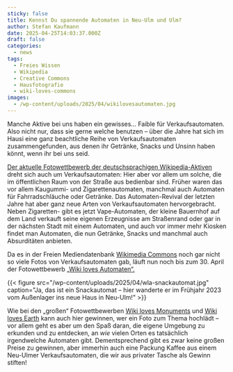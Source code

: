 ```yaml
---
sticky: false
title: Kennst Du spannende Automaten in Neu-Ulm und Ulm?
author: Stefan Kaufmann
date: 2025-04-25T14:03:37.000Z
draft: false
categories:
  - news
tags:
  - Freies Wissen
  - Wikipedia
  - Creative Commons
  - Hausfotografie
  - wiki-loves-commons
images: 
  - /wp-content/uploads/2025/04/wikilovesautomaten.jpg
---
```


Manche Aktive bei uns haben ein gewisses… Faible für Verkaufsautomaten.
Also nicht nur, dass sie gerne welche benutzen – über die Jahre hat sich im Hausi eine ganz beachtliche Reihe von Verkaufsautomaten zusammengefunden, aus denen ihr Getränke, Snacks und Unsinn haben könnt, wenn ihr bei uns seid.

[Der aktuelle Fotowettbewerb der deutschsprachigen Wikipedia-Aktiven](https://de.wikipedia.org/wiki/Wikipedia:Wiki_loves_Automaten) dreht sich auch um Verkaufsautomaten: Hier aber vor allem um solche, die im öffentlichen Raum von der Straße aus bedienbar sind.
Früher waren das vor allem Kaugummi- und Zigarettenautomaten, manchmal auch Automaten für Fahrradschläuche oder Getränke.
Das Automaten-Revival der letzten Jahre hat aber ganz neue Arten von Verkaufsautomaten hervorgebracht.
Neben Zigaretten- gibt es jetzt Vape-Automaten, der kleine Bauernhof auf dem Land verkauft seine eigenen Erzeugnisse am Straßenrand oder gar in der nächsten Stadt mit einem Automaten, und auch vor immer mehr Kiosken findet man Automaten, die nun Getränke, Snacks und manchmal auch Absurditäten anbieten.

Da es in der Freien Mediendatenbank [Wikimedia Commons](https://commons.wikimedia.org/wiki/Main_Page) noch gar nicht so viele Fotos von Verkaufsautomaten gab, läuft nun noch bis zum 30. April der Fotowettbewerb [„Wiki loves Automaten“.](https://de.wikipedia.org/wiki/Wikipedia:Wiki_loves_Automaten)

{{< figure src="/wp-content/uploads/2025/04/wla-snackautomat.jpg" caption="Ja, das ist ein Snackautomat – hier wanderte er im Frühjahr 2023 vom Außenlager ins neue Haus in Neu-Ulm!" >}}

Wie bei den „großen“ Fotowettbewerben [Wiki loves Monuments](https://de.wikipedia.org/wiki/Wikipedia:Wiki_Loves_Monuments) und [Wiki loves Earth](https://de.wikipedia.org/wiki/Wikipedia:Wiki_Loves_Earth) kann auch hier gewinnen, wer ein Foto zum Thema hochlädt – vor allem geht es aber um den Spaß daran, die eigene Umgebung zu erkunden und zu entdecken, an _wie_ vielen Orten es tatsächlich irgendwelche Automaten gibt.
Dementsprechend gibt es zwar keine großen Preise zu gewinnen, aber immerhin auch eine Packung Kaffee aus einem Neu-Ulmer Verkaufsautomaten, die wir aus privater Tasche als Gewinn stiften!
